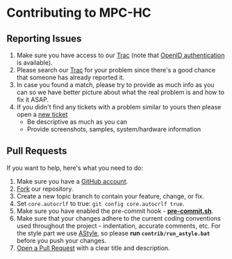 # Contributing to MPC-HC

## Reporting Issues

1. Make sure you have access to our [Trac](https://trac.mpc-hc.org/login) (note that
   [OpenID authentication](https://trac.mpc-hc.org/openidlogin) is available).
2. Please search our [Trac](https://trac.mpc-hc.org/report/1)
   for your problem since there's a good chance that someone has already reported it.
3. In case you found a match, please try to provide as much info as you can
   so we have better picture about what the real problem is and how to fix it ASAP.
4. If you didn't find any tickets with a problem similar to yours then please open a
   [new ticket](https://trac.mpc-hc.org/ticket/newticket)
   * Be descriptive as much as you can
   * Provide screenshots, samples, system/hardware information

## Pull Requests

If you want to help, here's what you need to do:

1. Make sure you have a [GitHub account](https://github.com/signup/free).
2. [Fork](https://github.com/mpc-hc/mpc-hc/fork) our repository.
3. Create a new topic branch to contain your feature, change, or fix.
4. Set `core.autocrlf` to true: `git config core.autocrlf true`.
5. Make sure you have enabled the pre-commit hook - **[pre-commit.sh](/contrib/pre-commit.sh)**.
6. Make sure that your changes adhere to the current coding conventions used
   throughout the project - indentation, accurate comments, etc.
   For the style part we use [AStyle](http://astyle.sourceforge.net/),
   so please **run `contrib/run_astyle.bat`** before you push your changes.
7. [Open a Pull Request](https://github.com/mpc-hc/mpc-hc/pulls) with a clear title and description.
